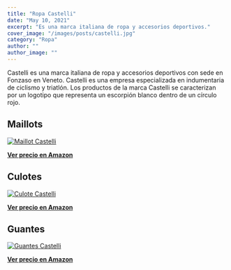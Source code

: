 ```yaml
---
title: "Ropa Castelli"
date: "May 10, 2021"
excerpt: "Es una marca italiana de ropa y accesorios deportivos."
cover_image: "/images/posts/castelli.jpg"
category: "Ropa"
author: ""
author_image: ""
---
```


Castelli es una marca italiana de ropa y accesorios deportivos con sede en Fonzaso en Veneto. Castelli es una empresa especializada en indumentaria de ciclismo y triatlón. Los productos de la marca Castelli se caracterizan por un logotipo que representa un escorpión blanco dentro de un círculo rojo.

## Maillots

[![Maillot Castelli](/images/posts/content/post-castelli/maillots-castelli.jpg)](https://www.amazon.es/s?k=maillot+castelli&rh=n%3A2454136031%2Cp_89%3Acastelli&dc=&__mk_es_ES=%C3%85M%C3%85%C5%BD%C3%95%C3%91&qid=1628769550&rnid=1692911031&linkCode=ll2&tag=devser-21&linkId=742bf0e6dc6d287a4555b9d9282a2a3a&language=es_ES&ref_=as_li_ss_tl "Maillot Castelli")

**[Ver precio en Amazon](https://www.amazon.es/s?k=maillot+castelli&rh=n%3A2454136031%2Cp_89%3Acastelli&dc=&__mk_es_ES=%C3%85M%C3%85%C5%BD%C3%95%C3%91&qid=1628769550&rnid=1692911031&linkCode=ll2&tag=devser-21&linkId=742bf0e6dc6d287a4555b9d9282a2a3a&language=es_ES&ref_=as_li_ss_tl)**

## Culotes

[![Culote Castelli](/images/posts/content/post-castelli/culotes-castelli.jpg)](https://www.amazon.es/s?k=culote+castelli&i=sporting&__mk_es_ES=%C3%85M%C3%85%C5%BD%C3%95%C3%91&linkCode=ll2&tag=devser-21&linkId=1954471d5986985372537aa9175253bf&language=es_ES&ref_=as_li_ss_tl "Culote Castelli")

**[Ver precio en Amazon](https://www.amazon.es/s?k=culote+castelli&i=sporting&__mk_es_ES=%C3%85M%C3%85%C5%BD%C3%95%C3%91&linkCode=ll2&tag=devser-21&linkId=1954471d5986985372537aa9175253bf&language=es_ES&ref_=as_li_ss_tl)**

## Guantes

[![Guantes Castelli](/images/posts/content/post-castelli/guantes-castelli.jpg)](https://www.amazon.es/s?k=Guantes+castelli&i=sporting&__mk_es_ES=%C3%85M%C3%85%C5%BD%C3%95%C3%91&linkCode=ll2&tag=devser-21&linkId=55b691749ebd22bffcfd82bdc5dbf6ca&language=es_ES&ref_=as_li_ss_tl "Guantes Castelli")

**[Ver precio en Amazon](https://www.amazon.es/s?k=Guantes+castelli&i=sporting&__mk_es_ES=%C3%85M%C3%85%C5%BD%C3%95%C3%91&linkCode=ll2&tag=devser-21&linkId=55b691749ebd22bffcfd82bdc5dbf6ca&language=es_ES&ref_=as_li_ss_tl)**
